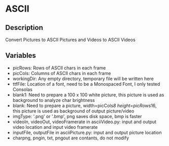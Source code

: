 # ASCII
## Description
Convert Pictures to ASCII Pictures and Videos to ASCII Videos

## Variables
+ picRows: Rows of ASCII chars in each frame
+ picCols: Columns of ASCII chars in each frame
+ workingDir: Any empty directory, temporary file will be written here
+ ttfFile: Location of a font, need to be a Monospaced Font, I only tested Consolas
+ blank1: Need to prepare a 100 x 100 white picture, this picture is used as background to analyze char brightness
+ blank: Need to prepare a picture, width=picCols*8 height=picRows*16, this picture is used as background of output picture/video
+ imgType: '.png' or '.bmp', png saves disk space, bmp is faster
+ videoIn, videoOut, videoFramerate in asciiVideo.py: input and output video location and input video framerate
+ inputFile, outputFile in asciiPicture.py: input and output picture location
+ charpng, pngin, txt, pngout are contants, do not modify
